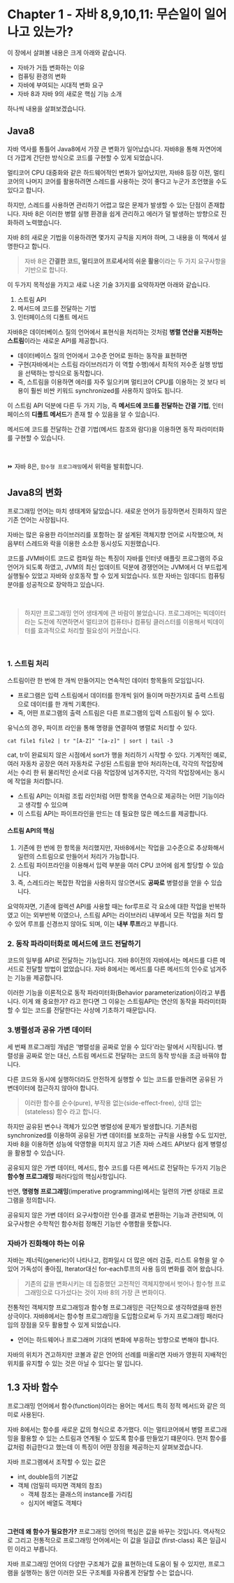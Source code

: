 # Chapter 1 - 자바 8,9,10,11: 무슨일이 일어나고 있는가?


이 장에서 살펴볼 내용은 크게 아래와 같습니다.
* 자바가 거듭 변화하는 이유
* 컴퓨팅 환경의 변화
* 자바에 부여되는 시대적 변화 요구
* 자바 8과 자바 9의 새로운 핵심 기능 소개

하나씩 내용을 살펴보겠습니다.


## Java8
자바 역사를 통틀어 Java8에서 가장 큰 변화가 일어났습니다. 자바8을 통해 자연어에 더 가깝게 간단한 방식으로 코드를 구현할 수 있게 되었습니다.

멀티코어 CPU 대중화와 같은 하드웨어적인 변화가 일어났지만, 자바8 등장 이전, 멀티 코어의 나머지 코어를 활용하려면 스레드를 사용하는 것이 좋다고 누군가 조언했을 수도 있다고 합니다.

하지만, 스레드를 사용하면 관리하기 어렵고 많은 문제가 발생할 수 있는 단점이 존재합니다. 자바 8은 이러한 병렬 실행 환경을 쉽게 관리하고 에러가 덜 발생하는 방향으로 진화하려 노력했습니다.

자바 8의 새로운 기법을 이용하려면 몇가지 규칙을 지켜야 하며, 그 내용을 이 책에서 설명한다고 합니다.

> 자바 8은 **간결한 코드, 멀티코어 프로세서의 쉬운 활용**이라는 두 가지 요구사항을 기반으로 합니다.

이 두가지 목적성을 가지고 새로 나온 기술 3가지를 요약하자면 아래와 같습니다.

1. 스트림 API
2. 메서드에 코드를 전달하는 기법
3. 인터페이스의 디폴트 메서드

자바8은 데이터베이스 질의 언어에서 표현식을 처리하는 것처럼 **병렬 연산을 지원하는 스트림**이라는 새로운 API를 제공합니다.

- 데이터베이스 질의 언어에서 고수준 언어로 원하는 동작을 표현하면
- 구현(자바에서는 스트림 라이브러리가 이 역할 수행)에서 최적의 저수준 실행 방법을 선택하는 방식으로 동작합니다.
- 즉, 스트림을 이용하면 에러를 자주 일으키며 멀티코어 CPU를 이용하는 것 보다 비용이 훨씬 비싼 키워드 synchronized를 사용하지 않아도 됩니다.


이 스트림 API 덕분에 다른 두 가지 기능, 즉 **메서드에 코드를 전달하는 간결 기법**, 인터페이스의 **디폴트 메서드**가 존재 할 수 있음을 알 수 있습니다.

메서드에 코드를 전달하는 간결 기법(메서드 참조와 람다)을 이용하면 동작 파라미터화를 구현할 수 있습니다.

<br>

⏩ 자바 8은, ```함수형 프로그래밍```에서 위력을 발휘합니다.

## Java8의 변화
프로그래밍 언어는 마치 생태계와 닮았습니다. 새로운 언어가 등장하면서 진화하지 않은 기존 언어는 사장됩니다.

자바는 많은 유용한 라이브러리를 포함하는 잘 설계된 객체지향 언어로 시작했으며, 처음부터 스레드와 락을 이용한 소소한 동시성도 지원했습니다. 

코드를 JVM바이트 코드로 컴파일 하는 특징이 자바를 인터넷 애플릿 프로그램의 주요 언어가 되도록 하였고, JVM의 최신 업데이트 덕분에 경쟁언어는 JVM에서 더 부드럽게 실행될수 있었고 자바와 상호동작 할 수 있게 되었습니다. 또한 자바는 임데디드 컴퓨팅 분야를 성공적으로 장악하고 있습니다.

<br>

>하지만 프로그래밍 언어 생태계에 큰 바람이 불었습니다. 프로그래머는 빅데이터라는 도전에 직면하면서 멀티코어 컴퓨터나 컴퓨팅 클러스터를 이용해서 빅데이터를 효과적으로 처리할 필요성이 커졌습니다.

<br>

### 1. 스트림 처리
스트림이란 한 번에 한 개씩 만들어지는 연속적인 데이터 항목들의 모임입니다.

* 프로그램은 입력 스트림에서 데이터를 한개씩 읽어 들이며 마찬가지로 출력 스트림으로 데이터를 한 개씩 기록한다.
* 즉, 어떤 프로그램의 출력 스트림은 다른 프로그램의 입력 스트림이 될 수 있다.

유닉스의 경우, 파이프 라인을 통해 명령을 연결하여 병렬로 처리할 수 있다. 
```// 파일의 단어를 소문자로 바꾼 다음, 사전순으로 단어를 정렬했을 때 마지막 세 단어 출력
cat file1 file2 | tr "[A-Z]" "[a-z]" | sort | tail -3 
```
cat, tr이 완료되지 않은 시점에서 sort가 행을 처리하기 시작할 수 있다. 기계적인 예로, 여러 자동차 공장은 여러 자동차로 구성된 스트림을 받아 처리하는데, 각각의 작업장에서는 수리 한 뒤 물리적인 순서로 다음 작업장에 넘겨주지만, 각각의 작업장에서는 동시에 작업을 처리합니다.

* 스트림 API는 이처럼 조립 라인처럼 어떤 항목을 연속으로 제공하는 어떤 기능이라고 생각할 수 있으며
* 이 스트림 API는 파이프라인을 만드는 데 필요한 많은 메소드를 제공합니다.

#### 스트림 API의 핵심
1. 기존에 한 번에 한 항목을 처리했지만, 자바8에서는 작업을 고수준으로 추상화해서 일련의 스트림으로 만들어서 처리가 가능합니다.
2. 스트림 파이프라인을 이용해서 입력 부분을 여러 CPU 코어에 쉽게 할당할 수 있습니다.
3. 즉, 스레드라는 복잡한 작업을 사용하지 않으면서도 **공짜로** 병렬성을 얻을 수 있습니다.
   
요약하자면, 기존에 컬렉션 API를 사용할 때는 for루프로 각 요소에 대한 작업을 반복하였고 이는 외부반복 이였으나, 스트림 API는 라이브러리 내부에서 모든 작업을 처리 할 수 있어 루프를 신경쓰지 않아도 되며, 이는 **내부 루프**라고 부릅니다.

### 2. 동작 파라미터화로 메서드에 코드 전달하기
코드의 일부를 API로 전달하는 기능입니다. 자바 8이전의 자바에서는 메서드를 다른 메서드로 전달할 방법이 없었습니다. 자바 8에서는 메서드를 다른 메서드의 인수로 넘겨주는 기능을 제공합니다.

이러한 기능을 이론적으로 동작 파라미터화(Behavior parameterization)이라고 부릅니다. 이게 왜 중요한가? 라고 한다면 그 이유는 스트림API는 연산의 동작을 파라미터화할 수 있는 코드를 전달한다는 사상에 기초하기 때문입니다.

### 3.병렬성과 공유 가변 데이터
세 번째 프로그래밍 개념은 '병렬성을 공짜로 얻을 수 있다'라는 말에서 시작됩니다. 병렬성을 공짜로 얻는 대신, 스트림 메서드로 전달하는 코드의 동작 방식을 조금 바꿔야 합니다.

다른 코드와 동시에 실행하더라도 안전하게 실행할 수 있는 코드를 만들려면 공유된 가변데이터에 접근하지 않아야 합니다. 
> 이러한 함수를 순수(pure), 부작용 없는(side-effect-free), 상태 없는(stateless) 함수 라고 합니다.

하지만 공유된 변수나 객체가 있으면 병렬성에 문제가 발생합니다. 기존처럼 synchronized를 이용하여 공유된 가변 데이터를 보호하는 규칙을 사용할 수도 있지만, 자바 8을 이용하면 성능에 악영향을 미치지 않고 기존 자바 스레드 API보다 쉽게 병렬성을 활용할 수 있습니다.

공유되지 않은 가변 데이터, 메서드, 함수 코드를 다른 메서드로 전달하는 두가지 기능은 **함수형 프로그래밍** 패러다임의 핵심사항입니다.

반면, **명령형 프로그래밍**(imperative programming)에서는 일련의 가변 상태로 프로그램을 정의합니다.

공유되지 않은 가변 데이터 요구사항이란 인수를 결과로 변환하는 기능과 관련되며, 이 요구사항은 수학적인 함수처럼 정해진 기능만 수행함을 뜻합니다.


### 자바가 진화해야 하는 이유
자바는 제너릭(generic)이 나타나고, 컴파일시 더 많은 에러 검출, 리스트 유형을 알 수 있어 가독성이 좋아짐, Iterator대신 for-each루프의 사용 등의 변화를 겪어 왔습니다.

>기존의 값을 변화시키는 데 집중했던 고전적인 객체지향에서 벗어나 함수형 프로그래밍으로 다가섰다는 것이 자바 8의 가장 큰 변화이다.

전통적인 객체지향 프로그래밍과 함수형 프로그래밍은 극단적으로 생각하였을때 완전 상극이다. 자바8에서는 함수형 프로그래밍을 도입함으로써 두 가지 프로그래밍 패러다임의 장점을 모두 활용할 수 있게 되었습니다.

* 언어는 하드웨어나 프로그래머 기대의 변화에 부응하는 방향으로 변해야 합니다.
  
자바의 위치가 견고하지만 코볼과 같은 언어의 선례를 떠올리면 자바가 영원히 지배적인 위치를 유지할 수 있는 것은 아닐 수 있다는 말 입니다.

## 1.3 자바 함수
프로그래밍 언어에서 함수(function)이라는 용어는 메서드 특히 정적 메서드와 같은 의미로 사용된다.

자바 8에서는 함수를 새로운 값의 형식으로 추가했다. 이는 멀티코어에서 병렬 프로그래밍을 활용할 수 있는 스트림과 연계될 수 있도록 함수를 만들었기 떄문이다. 먼저 함수를 값처럼 취급한다고 했는데 이 특징이 어떤 장점을 제공하는지 살펴보겠습니다.

자바 프로그램에서 조작할 수 있는 값은
* int, double등의 기본값
* 객체 (엄밀히 따지면 객체의 참조)
  * 객체 참조는 클래스의 instance를 가리킴
  * 심지어 배열도 객체다

<br>

**그런데 왜 함수가 필요한가?**
프로그래밍 언어의 핵심은 값을 바꾸는 것입니다. 역사적으로 그리고 전통적으로 프로그래밍 언어에서는 이 값을 일급값 (first-class) 혹은 일급시민 이라고 부릅니다.

자바 프로그래밍 언어의 다양한 구조체가 값을 표현하는데 도움이 될 수 있지만, 프로그램을 실행하는 동안 이러한 모든 구조체를 자유롭게 전달할 수는 없습니다.



